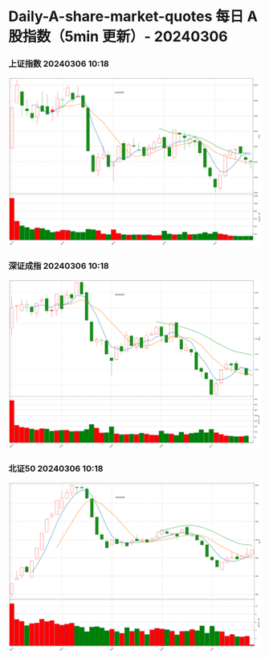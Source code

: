 
# Daily-A-share-market-quotes 每日 A 股指数（5min 更新）- 20240306

### 上证指数 20240306 10:18
![](./fig/2024/3/20240306-sh000001.png)

### 深证成指 20240306 10:18
![](./fig/2024/3/20240306-sz399001.png)

### 北证50 20240306 10:18
![](./fig/2024/3/20240306-bj899050.png)
